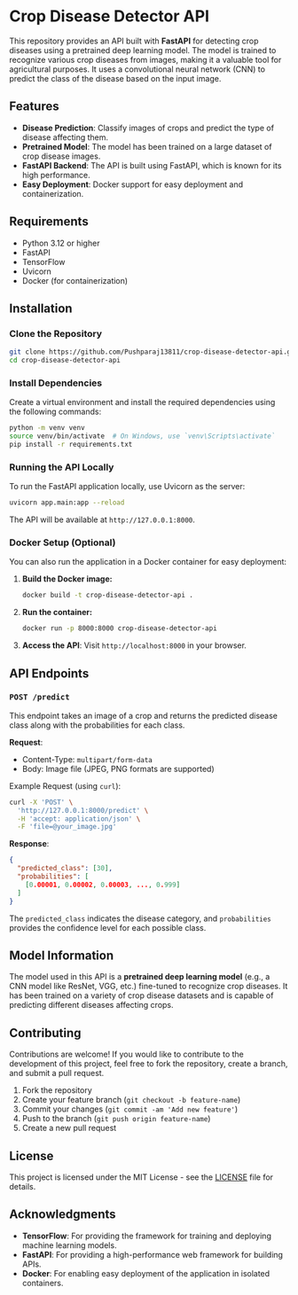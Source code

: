 # Crop Disease Detector API

This repository provides an API built with **FastAPI** for detecting crop diseases using a pretrained deep learning model. The model is trained to recognize various crop diseases from images, making it a valuable tool for agricultural purposes. It uses a convolutional neural network (CNN) to predict the class of the disease based on the input image.

## Features

- **Disease Prediction**: Classify images of crops and predict the type of disease affecting them.
- **Pretrained Model**: The model has been trained on a large dataset of crop disease images.
- **FastAPI Backend**: The API is built using FastAPI, which is known for its high performance.
- **Easy Deployment**: Docker support for easy deployment and containerization.

## Requirements

- Python 3.12 or higher
- FastAPI
- TensorFlow
- Uvicorn
- Docker (for containerization)

## Installation

### Clone the Repository

```bash
git clone https://github.com/Pushparaj13811/crop-disease-detector-api.git
cd crop-disease-detector-api
```

### Install Dependencies

Create a virtual environment and install the required dependencies using the following commands:

```bash
python -m venv venv
source venv/bin/activate  # On Windows, use `venv\Scripts\activate`
pip install -r requirements.txt
```

### Running the API Locally

To run the FastAPI application locally, use Uvicorn as the server:

```bash
uvicorn app.main:app --reload
```

The API will be available at `http://127.0.0.1:8000`.

### Docker Setup (Optional)

You can also run the application in a Docker container for easy deployment:

1. **Build the Docker image:**

   ```bash
   docker build -t crop-disease-detector-api .
   ```

2. **Run the container:**

   ```bash
   docker run -p 8000:8000 crop-disease-detector-api
   ```

3. **Access the API**: Visit `http://localhost:8000` in your browser.

## API Endpoints

### `POST /predict`

This endpoint takes an image of a crop and returns the predicted disease class along with the probabilities for each class.

**Request**:
- Content-Type: `multipart/form-data`
- Body: Image file (JPEG, PNG formats are supported)

Example Request (using `curl`):
```bash
curl -X 'POST' \
  'http://127.0.0.1:8000/predict' \
  -H 'accept: application/json' \
  -F 'file=@your_image.jpg'
```

**Response**:

```json
{
  "predicted_class": [30],
  "probabilities": [
    [0.00001, 0.00002, 0.00003, ..., 0.999]
  ]
}
```

The `predicted_class` indicates the disease category, and `probabilities` provides the confidence level for each possible class.

## Model Information

The model used in this API is a **pretrained deep learning model** (e.g., a CNN model like ResNet, VGG, etc.) fine-tuned to recognize crop diseases. It has been trained on a variety of crop disease datasets and is capable of predicting different diseases affecting crops.

## Contributing

Contributions are welcome! If you would like to contribute to the development of this project, feel free to fork the repository, create a branch, and submit a pull request.

1. Fork the repository
2. Create your feature branch (`git checkout -b feature-name`)
3. Commit your changes (`git commit -am 'Add new feature'`)
4. Push to the branch (`git push origin feature-name`)
5. Create a new pull request

## License

This project is licensed under the MIT License - see the [LICENSE](LICENSE) file for details.

## Acknowledgments

- **TensorFlow**: For providing the framework for training and deploying machine learning models.
- **FastAPI**: For providing a high-performance web framework for building APIs.
- **Docker**: For enabling easy deployment of the application in isolated containers.
